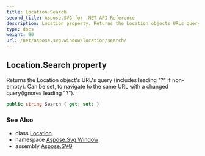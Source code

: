 ```yaml
---
title: Location.Search
second_title: Aspose.SVG for .NET API Reference
description: Location property. Returns the Location objects URLs query includes leading  if non-empty. Can be set to navigate to the same URL with a changed queryignores leading 
type: docs
weight: 90
url: /net/aspose.svg.window/location/search/
---
```

## Location.Search property

Returns the Location object's URL's query (includes leading "?" if non-empty). Can be set, to navigate to the same URL with a changed query(ignores leading "?").

```csharp
public string Search { get; set; }
```

### See Also

* class [Location](../)
* namespace [Aspose.Svg.Window](../../../aspose.svg.window/)
* assembly [Aspose.SVG](../../../)
